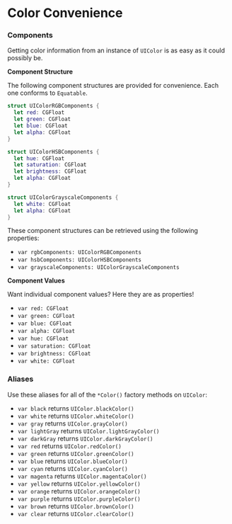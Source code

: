 Color Convenience
=================

### Components

Getting color information from an instance of `UIColor` is as easy as it could possibly be.

**Component Structure**

The following component structures are provided for convenience.  Each one conforms to `Equatable`.

```swift
struct UIColorRGBComponents {
  let red: CGFloat
  let green: CGFloat
  let blue: CGFloat
  let alpha: CGFloat
}
```

```swift
struct UIColorHSBComponents {
  let hue: CGFloat
  let saturation: CGFloat
  let brightness: CGFloat
  let alpha: CGFloat
}
```

```swift
struct UIColorGrayscaleComponents {
  let white: CGFloat
  let alpha: CGFloat
}
```

These component structures can be retrieved using the following properties:
 - `var rgbComponents: UIColorRGBComponents`
 - `var hsbComponents: UIColorHSBComponents`
 - `var grayscaleComponents: UIColorGrayscaleComponents`

**Component Values**

Want individual component values?  Here they are as properties!
 - `var red: CGFloat`
 - `var green: CGFloat`
 - `var blue: CGFloat`
 - `var alpha: CGFloat`
 - `var hue: CGFloat`
 - `var saturation: CGFloat`
 - `var brightness: CGFloat`
 - `var white: CGFloat`


### Aliases

Use these aliases for all of the `*Color()` factory methods on `UIColor`:

 - `var black` returns `UIColor.blackColor()`
 - `var white` returns `UIColor.whiteColor()`
 - `var gray` returns `UIColor.grayColor()`
 - `var lightGray` returns `UIColor.lightGrayColor()`
 - `var darkGray` returns `UIColor.darkGrayColor()`
 - `var red` returns `UIColor.redColor()`
 - `var green` returns `UIColor.greenColor()`
 - `var blue` returns `UIColor.blueColor()`
 - `var cyan` returns `UIColor.cyanColor()`
 - `var magenta` returns `UIColor.magentaColor()`
 - `var yellow` returns `UIColor.yellowColor()`
 - `var orange` returns `UIColor.orangeColor()`
 - `var purple` returns `UIColor.purpleColor()`
 - `var brown` returns `UIColor.brownColor()`
 - `var clear` returns `UIColor.clearColor()`
